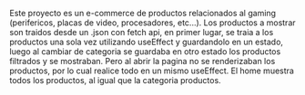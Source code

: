 Este proyecto es un e-commerce de productos relacionados al gaming (perifericos, placas de video, procesadores, etc...). Los productos a mostrar son traidos desde un .json con fetch api, en primer lugar, se traia a los productos una sola vez utilizando useEffect y guardandolo en un estado, luego al cambiar de categoria se guardaba en otro estado los productos filtrados y se mostraban. Pero al abrir la pagina no se renderizaban los productos, por lo cual realice todo en un mismo useEffect. El home muestra todos los productos, al igual que la categoria productos.